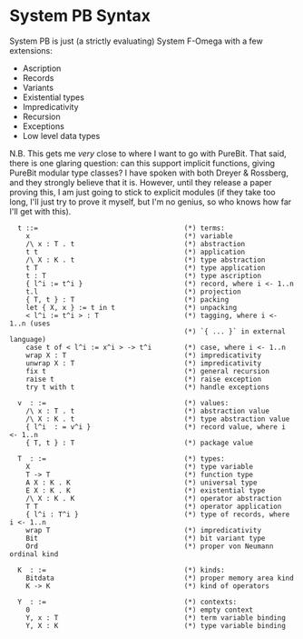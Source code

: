 System PB Syntax
================

System PB is just (a strictly evaluating) System F-Omega with a
few extensions:
* Ascription
* Records
* Variants
* Existential types
* Impredicativity
* Recursion
* Exceptions
* Low level data types

N.B. This gets me *very* close to where I want to go with PureBit. That said,
there is one glaring question: can this support implicit functions, giving
PureBit modular type classes? I have spoken with both Dreyer & Rossberg, and
they strongly believe that it is. However, until they release a paper proving
this, I am just going to stick to explicit modules (if they take too long,
I'll just try to prove it myself, but I'm no genius, so who knows how far I'll
get with this).

```
  t ::=                                    (*) terms:
    x                                      (*) variable
    /\ x : T . t                           (*) abstraction
    t t                                    (*) application
    /\ X : K . t                           (*) type abstraction
    t T                                    (*) type application
    t : T                                  (*) type ascription
    { l^i := t^i }                         (*) record, where i <- 1..n
    t.l                                    (*) projection
    { T, t } : T                           (*) packing
    let { X, x } := t in t                 (*) unpacking
    < l^i := t^i > : T                     (*) tagging, where i <- 1..n (uses
                                           (*) `{ ... }` in external language)
    case t of < l^i := x^i > -> t^i        (*) case, where i <- 1..n
    wrap X : T                             (*) impredicativity
    unwrap X : T                           (*) impredicativity
    fix t                                  (*) general recursion
    raise t                                (*) raise exception
    try t with t                           (*) handle exceptions

  v  : :=                                  (*) values:
    /\ x : T . t                           (*) abstraction value
    /\ X : K . t                           (*) type abstraction value
    { l^i  : = v^i }                       (*) record value, where i <- 1..n
    { T, t } : T                           (*) package value

  T  : :=                                  (*) types:
    X                                      (*) type variable
    T -> T                                 (*) function type
    A X : K . K                            (*) universal type
    E X : K . K                            (*) existential type
    /\ X : K . K                           (*) operator abstraction
    T T                                    (*) operator application
    { l^i : T^i }                          (*) type of records, where i <- 1..n
    wrap T                                 (*) impredicativity
    Bit                                    (*) bit variant type
    Ord                                    (*) proper von Neumann ordinal kind

  K  : :=                                  (*) kinds:
    Bitdata                                (*) proper memory area kind
    K -> K                                 (*) kind of operators

  Y  : :=                                  (*) contexts:
    0                                      (*) empty context
    Y, x : T                               (*) term variable binding
    Y, X : K                               (*) type variable binding
```
